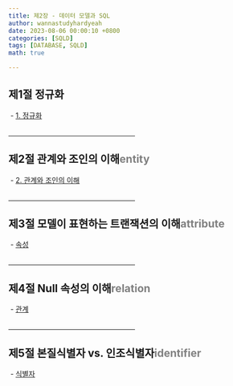 ```yaml
---
title: 제2장 - 데이터 모델과 SQL
author: wannastudyhardyeah
date: 2023-08-06 00:00:10 +0800
categories: [SQLD]
tags: [DATABASE, SQLD]
math: true

---
```

<h2>제1절 정규화</h2>
&nbsp;- <a href="https://wannastudyhardyeah.github.io/posts/01-Data_Modeling-2-Data-Model-and-SQL-01-Normalization" target="blank">1. 정규화</a><br>

<br>
<hr width="50%">
<h2>제2절 관계와 조인의 이해<span style="color: #808080;">entity</span></h2>

&nbsp;- <a href="https://wannastudyhardyeah.github.io/posts/01-Data_Modeling-2-Data-Model-and-SQL-02-Understanding-for-Relationship-and-Join" target="blank">2. 관계와 조인의 이해</a><br>
<br>
<hr width="50%">
<h2>제3절 모델이 표현하는 트랜잭션의 이해<span style="color: #808080;">attribute</span></h2>
&nbsp;- <a href="https://wannastudyhardyeah.github.io/posts/01-Data_Modeling-2-Data-Model-and-SQL-03-Understanding-for-Transaction-that-Model-illustrates/" target="blank">속성</a><br>
<br>
<hr width="50%">
<h2>제4절 Null 속성의 이해<span style="color: #808080;">relation</span></h2>
&nbsp;- <a href="https://wannastudyhardyeah.github.io/posts/01-Data_Modeling-2-Data-Model-and-SQL-04-Understanding-for-Null-Attribute/" target="blank">관계</a><br>
<br>
<hr width="50%">
<h2>제5절 본질식별자 vs. 인조식별자<span style="color: #808080;">identifier</span></h2>
&nbsp;- <a href="https://wannastudyhardyeah.github.io/posts/01-Data_Modeling-2-Data-Model-and-SQL-05-Intrinsic-Indertifier-Versus-Artificial-Identifier/" target="blank">식별자</a><br>
